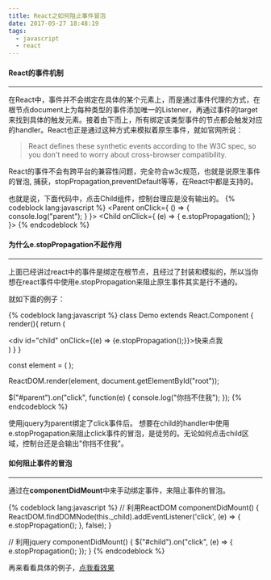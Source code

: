 ```yaml
---
title: React之如何阻止事件冒泡
date: 2017-05-27 18:48:19
tags:
  - javascript
  - react
---
```


#### React的事件机制

---

在React中，事件并不会绑定在具体的某个元素上，而是通过事件代理的方式，在根节点document上为每种类型的事件添加唯一的Listener，再通过事件的target来找到具体的触发元素。接着由下而上，所有绑定该类型事件的节点都会触发对应的handler。React也正是通过这种方式来模拟着原生事件，就如官网所说： <!-- more -->

> React defines these synthetic events according to the W3C spec, so you don't need to worry about cross-browser compatibility.

React的事件不会有跨平台的兼容性问题，完全符合w3c规范，也就是说原生事件的冒泡, 捕获，stopPropagation,preventDefault等等，在React中都是支持的。

也就是说，下面代码中，点击Child组件，控制台理应是没有输出的。
{% codeblock lang:javascript %}
<Parent onClick={ () => { console.log("parent"); } }>
    <Child onClick={ (e) => { e.stopPropagation(); } }></Child>
</Parent>
{% endcodeblock %}

#### 为什么e.stopPropagation不起作用

---


上面已经讲过react中的事件是绑定在根节点，且经过了封装和模拟的，所以当你想在react事件中使用e.stopPropagation来阻止原生事件其实是行不通的。

就如下面的例子：

{% codeblock lang:javascript %}
class Demo extends React.Component {
  render(){
    return (
      <div id="parent">
        <div id="child" onClick={(e) => {e.stopPropagation();}}>快来点我</div>
      </div>
     )
  }
}

const element = (
  <Demo></Demo>
);

ReactDOM.render(element, document.getElementById("root"));

$("#parent").on("click", function(e) {
  console.log("你挡不住我");
});
{% endcodeblock %}

使用jquery为parent绑定了click事件后。 想要在child的handler中使用e.stopProgapation来阻止click事件的冒泡，是徒劳的。无论如何点击child区域，控制台还是会输出"你挡不住我"。

#### 如何阻止事件的冒泡

---

通过在**componentDidMount**中来手动绑定事件，来阻止事件的冒泡。

{% codeblock lang:javascript %}
// 利用ReactDOM
componentDidMount() {
  ReactDOM.findDOMNode(this._child).addEventListener('click', (e) => {
    e.stopPropagation();
  }, false);
}

// 利用jquery
componentDidMount() {
  $("#child").on("click", (e) => {
      e.stopPropagation();
  });
}
{% endcodeblock %}

再来看看具体的例子，[点我看效果](https://codepen.io/TimLuo465/pen/gWyeBW?editors=0011)